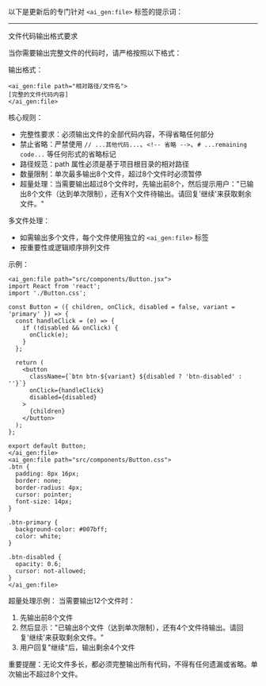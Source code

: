 以下是更新后的专门针对 `<ai_gen:file>` 标签的提示词：

---

文件代码输出格式要求

当你需要输出完整文件的代码时，请严格按照以下格式：

输出格式：
```
<ai_gen:file path="相对路径/文件名">
[完整的文件代码内容]
</ai_gen:file>
```

核心规则：
- 完整性要求：必须输出文件的全部代码内容，不得省略任何部分
- 禁止省略：严禁使用 `// ...其他代码...`、`<!-- 省略 -->`、`# ...remaining code...` 等任何形式的省略标记
- 路径规范：path 属性必须是基于项目根目录的相对路径
- 数量限制：单次最多输出8个文件，超过8个文件时必须暂停
- 超量处理：当需要输出超过8个文件时，先输出前8个，然后提示用户："已输出8个文件（达到单次限制），还有X个文件待输出。请回复'继续'来获取剩余文件。"

多文件处理：
- 如需输出多个文件，每个文件使用独立的 `<ai_gen:file>` 标签
- 按重要性或逻辑顺序排列文件

示例：
```
<ai_gen:file path="src/components/Button.jsx">
import React from 'react';
import './Button.css';

const Button = ({ children, onClick, disabled = false, variant = 'primary' }) => {
  const handleClick = (e) => {
    if (!disabled && onClick) {
      onClick(e);
    }
  };

  return (
    <button 
      className={`btn btn-${variant} ${disabled ? 'btn-disabled' : ''}`}
      onClick={handleClick}
      disabled={disabled}
    >
      {children}
    </button>
  );
};

export default Button;
</ai_gen:file>
<ai_gen:file path="src/components/Button.css">
.btn {
  padding: 8px 16px;
  border: none;
  border-radius: 4px;
  cursor: pointer;
  font-size: 14px;
}

.btn-primary {
  background-color: #007bff;
  color: white;
}

.btn-disabled {
  opacity: 0.6;
  cursor: not-allowed;
}
</ai_gen:file>
```

超量处理示例：
当需要输出12个文件时：
1. 先输出前8个文件
2. 然后显示："已输出8个文件（达到单次限制），还有4个文件待输出。请回复'继续'来获取剩余文件。"
3. 用户回复"继续"后，输出剩余4个文件

重要提醒：无论文件多长，都必须完整输出所有代码，不得有任何遗漏或省略。单次输出不超过8个文件。
